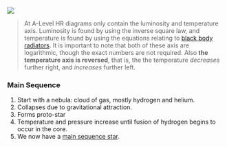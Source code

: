 ![](hertzprung-russel.jpg)
> At A-Level HR diagrams only contain the luminosity and temperature axis. Luminosity is found by using the inverse square law, and temperature is found by using the equations relating to [black body radiators](./../Thermodynamics/Black%20Body%20Radiation.md).
> It is important to note that both of these axis are logarithmic, though the exact numbers are not required. Also **the temperature axis is reversed**, that is, the the temperature *decreases* further right, and *increases* further left.

### Main Sequence
1. Start with a nebula: cloud of gas, mostly hydrogen and helium.
2. Collapses due to gravitational attraction.
3. Forms proto-star 
4. Temperature and pressure increase until fusion of hydrogen begins to occur in the core.
5. We now have a [main sequence star](./Star%20Lifecycles.md).
